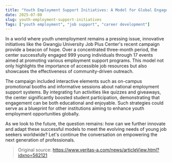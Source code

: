 ```yaml
---
title: "Youth Employment Support Initiatives: A Model for Global Engagement"
date: 2025-07-08
slug: youth-employment-support-initiatives
Tags: ["youth employment", "job support", "career development"]
---
```

In a world where youth unemployment remains a pressing issue, innovative initiatives like the Gwangju University Job Plus Center's recent campaign provide a beacon of hope. Over a concentrated three-month period, the center successfully engaged 999 young individuals through 17 events aimed at promoting various employment support programs. This model not only highlights the importance of accessible job resources but also showcases the effectiveness of community-driven outreach.

The campaign included interactive elements such as on-campus promotional booths and informative sessions about national employment support systems. By integrating fun activities like quizzes and giveaways, the center significantly boosted student participation, demonstrating that engagement can be both educational and enjoyable. Such strategies could serve as a blueprint for other institutions aiming to enhance youth employment opportunities globally.

As we look to the future, the question remains: how can we further innovate and adapt these successful models to meet the evolving needs of young job seekers worldwide? Let's continue the conversation on empowering the next generation of professionals.
> Original source: https://www.veritas-a.com/news/articleView.html?idxno=562121